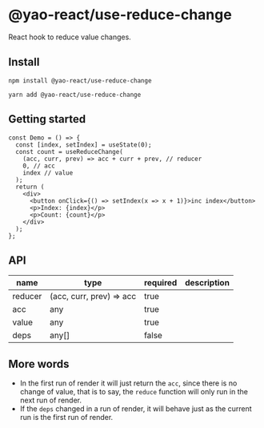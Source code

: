 # @yao-react/use-reduce-change

React hook to reduce value changes.

## Install

```
npm install @yao-react/use-reduce-change
```

```
yarn add @yao-react/use-reduce-change
```

## Getting started

```tsx
const Demo = () => {
  const [index, setIndex] = useState(0);
  const count = useReduceChange(
    (acc, curr, prev) => acc + curr + prev, // reducer
    0, // acc
    index // value
  );
  return (
    <div>
      <button onClick={() => setIndex(x => x + 1)}>inc index</button>
      <p>Index: {index}</p>
      <p>Count: {count}</p>
    </div>
  );
};
```

## API

| name    | type                     | required | description |
| ------- | ------------------------ | -------- | ----------- |
| reducer | (acc, curr, prev) => acc | true     |             |
| acc     | any                      | true     |             |
| value   | any                      | true     |             |
| deps    | any[]                    | false    |             |

## More words

- In the first run of render it will just return the `acc`, since there is no change of value, that is to say, the `reduce`
  function will only run in the next run of render.
- If the `deps` changed in a run of render, it will behave just as the current run is the first run of render.
